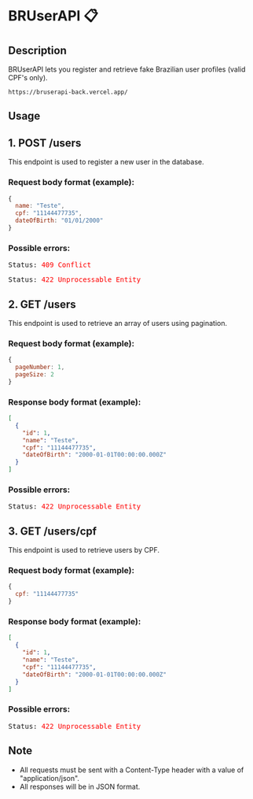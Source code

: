 # BRUserAPI 📋

## Description

BRUserAPI lets you register and retrieve fake Brazilian user profiles (valid CPF's only).

```url
https://bruserapi-back.vercel.app/
```

## Usage

## 1. POST /users

This endpoint is used to register a new user in the database.

### Request body format (example):

```javascript
{
  name: "Teste",
  cpf: "11144477735",
  dateOfBirth: "01/01/2000"
}
```

### Possible errors:


<pre class="brush: javascript">Status: <span    style="color:red">409 Conflict</span>
</pre>

<pre class="brush: javascript">Status: <span    style="color:red">422 Unprocessable Entity</span>
</pre>


## 2. GET /users

This endpoint is used to retrieve an array of users using pagination.

### Request body format (example):

```javascript
{
  pageNumber: 1,
  pageSize: 2
}
```

### Response body format (example):

```json
[
  {
    "id": 1,
    "name": "Teste",
    "cpf": "11144477735",
    "dateOfBirth": "2000-01-01T00:00:00.000Z"
  }
]
```

### Possible errors:

<pre class="brush: javascript">Status: <span    style="color:red">422 Unprocessable Entity</span>
</pre>


## 3. GET /users/cpf
    
This endpoint is used to retrieve users by CPF.

### Request body format (example):

```javascript
{
  cpf: "11144477735"
}
```
    
### Response body format (example):

```json
[
  {
    "id": 1,
    "name": "Teste",
    "cpf": "11144477735",
    "dateOfBirth": "2000-01-01T00:00:00.000Z"
  }
]
```

### Possible errors:

<pre class="brush: javascript">Status: <span    style="color:red">422 Unprocessable Entity</span>
</pre>

## Note

- All requests must be sent with a Content-Type header with a value of "application/json".
- All responses will be in JSON format.